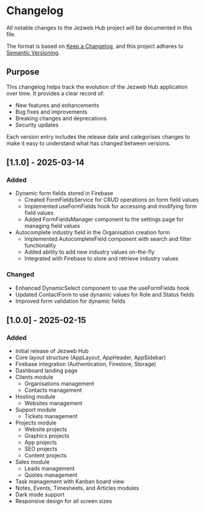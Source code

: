 # Changelog

All notable changes to the Jezweb Hub project will be documented in this file.

The format is based on [Keep a Changelog](https://keepachangelog.com/en/1.0.0/),
and this project adheres to [Semantic Versioning](https://semver.org/spec/v2.0.0.html).

## Purpose

This changelog helps track the evolution of the Jezweb Hub application over time. It provides a clear record of:
- New features and enhancements
- Bug fixes and improvements
- Breaking changes and deprecations
- Security updates

Each version entry includes the release date and categorises changes to make it easy to understand what has changed between versions.

## [1.1.0] - 2025-03-14

### Added
- Dynamic form fields stored in Firebase
  - Created FormFieldsService for CRUD operations on form field values
  - Implemented useFormFields hook for accessing and modifying form field values
  - Added FormFieldsManager component to the settings page for managing field values
- Autocomplete industry field in the Organisation creation form
  - Implemented AutocompleteField component with search and filter functionality
  - Added ability to add new industry values on-the-fly
  - Integrated with Firebase to store and retrieve industry values

### Changed
- Enhanced DynamicSelect component to use the useFormFields hook
- Updated ContactForm to use dynamic values for Role and Status fields
- Improved form validation for dynamic fields

## [1.0.0] - 2025-02-15

### Added
- Initial release of Jezweb Hub
- Core layout structure (AppLayout, AppHeader, AppSidebar)
- Firebase integration (Authentication, Firestore, Storage)
- Dashboard landing page
- Clients module
  - Organisations management
  - Contacts management
- Hosting module
  - Websites management
- Support module
  - Tickets management
- Projects module
  - Website projects
  - Graphics projects
  - App projects
  - SEO projects
  - Content projects
- Sales module
  - Leads management
  - Quotes management
- Task management with Kanban board view
- Notes, Events, Timesheets, and Articles modules
- Dark mode support
- Responsive design for all screen sizes